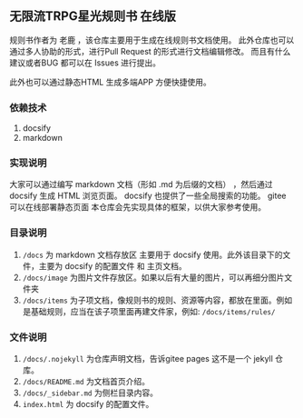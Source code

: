 ## 无限流TRPG星光规则书 在线版

规则书作者为 老鹿 ，该仓库主要用于生成在线规则书文档使用。
此外仓库也可以通过多人协助的形式，进行Pull Request 的形式进行文档编辑修改。
而且有什么建议或者BUG 都可以在 Issues 进行提出。

此外也可以通过静态HTML 生成多端APP 方便快捷使用。

### 依赖技术
1. docsify
2. markdown

### 实现说明

大家可以通过编写 markdown 文档（形如 .md 为后缀的文档） ，然后通过docsify 生成 HTML 浏览页面。
docsify 也提供了一些全局搜索的功能。
gitee 可以在线部署静态页面
本仓库会先实现具体的框架，以供大家参考使用。

### 目录说明
1. `/docs` 为 markdown 文档存放区 主要用于 docsify 使用。此外该目录下的文件，主要为 docsify 的配置文件 和 主页文档。
2. `/docs/image` 为图片文件存放区。如果以后有大量的图片，可以再细分图片文件夹
3. `/docs/items` 为子项文档，像规则书的规则、资源等内容，都放在里面。例如是基础规则，应当在该子项里面再建文件家，例如: `/docs/items/rules/`

### 文件说明
1. `/docs/.nojekyll` 为仓库声明文档，告诉gitee pages 这不是一个 jekyll 仓库。
2. `/docs/README.md` 为文档首页介绍。
3. `/docs/_sidebar.md` 为侧栏目录内容。
4. `index.html` 为 docsify 的配置文件。
